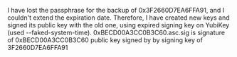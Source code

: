 
I have lost the passphrase for the backup of 0x3F2660D7EA6FFA91, and I couldn't extend the expiration date. Therefore, I have created new keys and signed its public key with the old one, using expired signing key on YubiKey (used --faked-system-time).
0xBECD00A3CC0B3C60.asc.sig is signature of 0xBECD00A3CC0B3C60 public key signed by by signing key of 3F2660D7EA6FFA91


